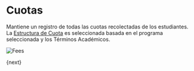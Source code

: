 <!-- add-breadcrumbs -->
# Cuotas

Mantiene un registro de todas las cuotas recolectadas de los estudiantes.
La [Estructura de Cuota](/docs/v12/user/manual/es/education/fees/fee-structure.html) es seleccionada basada en el programa seleccionada y los Términos Académicos.

<img class="screenshot" alt="Fees" src="{{docs_base_url}}/v12/assets/img/education/fees/fees.png">

{next}
